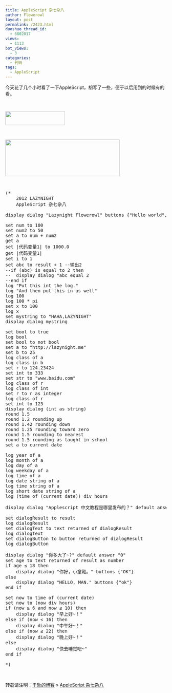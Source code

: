 ```yaml
---
title: AppleScript 杂七杂八
author: Flowerowl
layout: post
permalink: /2423.html
duoshuo_thread_id:
  - 6802017
views:
  - 1113
bot_views:
  - 3
categories:
  - 代码
tags:
  - AppleScript
---
```

今天花了几个小时看了一下AppleScript，胡写了一些，便于以后用到的时候有的看。  


&nbsp;

[<img class="alignnone size-full wp-image-2427" title="hello" src="http://lazynight.me/wp-content/uploads/2012/08/hello.jpg" alt="" width="186" height="43" />][1]

&nbsp;

[<img class="alignnone size-full wp-image-2426" title="goodevening" src="http://lazynight.me/wp-content/uploads/2012/08/goodevening.jpg" alt="" width="357" height="114" />][2]

&nbsp;

<pre class="lang:default decode:true">(* 
	2012 LAZYNIGHT 
	AppleScript 杂七杂八

display dialog "Lazynight Flowerowl" buttons {"Hello world", "HTTP://LAZYNIGHT.ME"} default button "Hello world" with icon stop

set num to 100
set num2 to 50
set a to num + num2
get a
set |代码变量1| to 1000.0
get |代码变量1|
set i to 1
set abc to result + 1 --输出2
--if (abc) is equal to 2 then
--	display dialog "abc equal 2
--end if 
log "Put this int the log."
log "And then put this in as well"
log 100
log 100 * pi
set x to 100
log x
set mystring to "HAHA,LAZYNIGHT"
display dialog mystring

set bool to true
log bool
set bool to not bool
set a to "http://lazynight.me"
set b to 25
log class of a
log class in b
set r to 124.23424
set int to 333
set str to "www.baidu.com"
log class of r
log class of int
set r to r as integer
log class of r
set int to 123
display dialog (int as string)
round 1.5
round 1.2 rounding up
round 1.42 rounding down
round 1.25 rounding toward zero
round 1.5 rounding to nearest
round 1.5 rounding as taught in school
set a to current date

log year of a
log month of a
log day of a
log weekday of a
log time of a
log date string of a
log time string of a
log short date string of a
log (time of (current date)) div hours 

display dialog "Applescript 中文教程是哪里发布的？" default answer "Http://lazynight.me"

set dialogResult to result
log dialogResult
set dialogText to text returned of dialogResult
log dialogText
set dialogButton to button returned of dialogResult
log dialogButton

display dialog "你多大了~?" default answer "0"
set age to text returned of result as number
if age ≤ 18 then
	display dialog "你好，小童鞋。" buttons {"OK"}
else
	display dialog "HELLO, MAN." buttons {"ok"}
end if

set now to time of (current date)
set now to (now div hours)
if (now ≥ 6 and now ≤ 10) then
	display dialog "早上好~！"
else if (now &lt; 16) then
	display dialog "中午好~！"
else if (now ≤ 22) then
	display dialog "晚上好~！"
else
	display dialog "快去睡觉吧~"
end if

*)</pre>

&nbsp;

转载请注明：[于哲的博客][3] &raquo; [AppleScript 杂七杂八][4]

 [1]: http://lazynight.me/wp-content/uploads/2012/08/hello.jpg
 [2]: http://lazynight.me/wp-content/uploads/2012/08/goodevening.jpg
 [3]: http://lazynight.me
 [4]: http://lazynight.me/2423.html